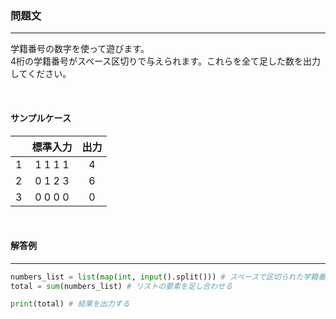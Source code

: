 ### __問題文__
***
学籍番号の数字を使って遊びます。  
4桁の学籍番号がスペース区切りで与えられます。これらを全て足した数を出力してください。

<br>

#### サンプルケース
||標準入力|出力|
|:-:|:-:|:-:|
|1|1 1 1 1|4|
|2|0 1 2 3|6|
|3|0 0 0 0|0|

<br>

#### 解答例
***

```python
numbers_list = list(map(int, input().split())) # スペースで区切られた学籍番号を整数に変換して格納
total = sum(numbers_list) # リストの要素を足し合わせる

print(total) # 結果を出力する
```